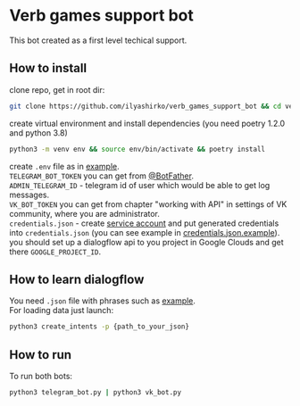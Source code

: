 # Verb games support bot
This bot created as a first level techical support.

## How to install
clone repo, get in root dir:
```sh
git clone https://github.com/ilyashirko/verb_games_support_bot && cd verb_games_support_bot
```
create virtual environment and install dependencies (you need poetry 1.2.0 and python 3.8)
```sh
python3 -m venv env && source env/bin/activate && poetry install
```
create `.env` file as in [example](https://github.com/ilyashirko/verb_games_support_bot/blob/master/.env.example).  
`TELEGRAM_BOT_TOKEN` you can get from [@BotFather](https://t.me/BotFather).  
`ADMIN_TELEGRAM_ID` - telegram id of user which would be able to get log messages.  
`VK_BOT_TOKEN` you can get from chapter "working with API" in settings of VK community, where you are administrator.  
`credentials.json` - create [service account](https://console.cloud.google.com/apis/credentials) and put generated credentials into `credentials.json` (you can see example in [credentials.json.example](https://github.com/ilyashirko/verb_games_support_bot/blob/master/credentials.json.example)).  
you should set up a dialogflow api to you project in Google Clouds and get there `GOOGLE_PROJECT_ID`.

## How to learn dialogflow
You need `.json` file with phrases such as [example](https://github.com/ilyashirko/verb_games_support_bot/blob/master/questions.json.example).  
For loading data just launch:
```sh
python3 create_intents -p {path_to_your_json}
```

## How to run
To run both bots:
```sh
python3 telegram_bot.py | python3 vk_bot.py
```